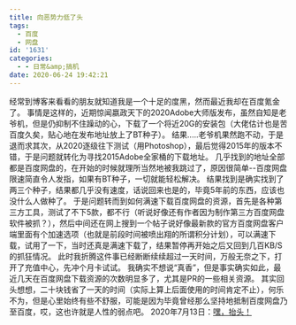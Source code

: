 ```yaml
---
title: 向恶势力低了头
tags:
  - 百度
  - 网盘
id: '1631'
categories:
  - - 日常&amp;搞机
date: 2020-06-24 19:42:21
---
```


经常到博客来看看的朋友就知道我是一个十足的度黑，然而最近我却在百度氪金了。 事情是这样的，近期惊闻嬴政天下的2020Adobe大师版发布，虽然自知是老爷机，但是仍抑制不住躁动的心，下载了一个将近20G的安装包（大佬估计也是苦百度久矣，贴心地在发布地址放上了BT种子）。 结果.....老爷机果然跑不动，于是退而求其次，从2020逐级往下测试（用Photoshop），最后觉得2015年的版本不错，于是问题就转化为寻找2015Adobe全家桶的下载地址。 几乎找到的地址全部都是百度网盘的，在开始的时候就理所当然地被我跳过了，原因很简单--百度网盘限速简直令人发指，如果有BT种子，一切就能轻松解决。 结果找到是确实找到了两三个种子，结果都几乎没有速度，话说回来也是的，毕竟5年前的东西，应该也没什么人做种了。 于是问题转而到如何满速下载百度网盘的资源，首先是各种第三方工具，测试了不下5款，都不行（听说好像还有作者因为制作第三方百度网盘软件被抓？），然后中间还在网上搜到一个帖子说好像最新款的官方百度网盘客户端里面有个加速选项（也就是前段时间被喷出翔的所谓积分计划），可以满速下载，试用了一下，当时还真是满速下载了，结果暂停再开始之后又回到几百KB/S的抓狂情况。 此时我折腾这件事已经断断续续超过一天时间，万般无奈之下，打开了充值中心，先冲个月卡试试。 我确实不想说“真香”，但是事实确实如此，最近几天在百度网盘下载资源的次数明显多了，尤其是PR的一些相关资源。 其实回头想想，二十块钱省了一天的时间（实际上算上后面使用的时间肯定不止），何乐不为，但是心里始终有些不舒服，可能是因为毕竟曾经那么坚持地抵制百度网盘乃至百度，哎，这也许就是人性的弱点吧。 2020年7月13日：[嘿，抬头！](https://www.jubuzz.com/geek/efficiency/1658.html)